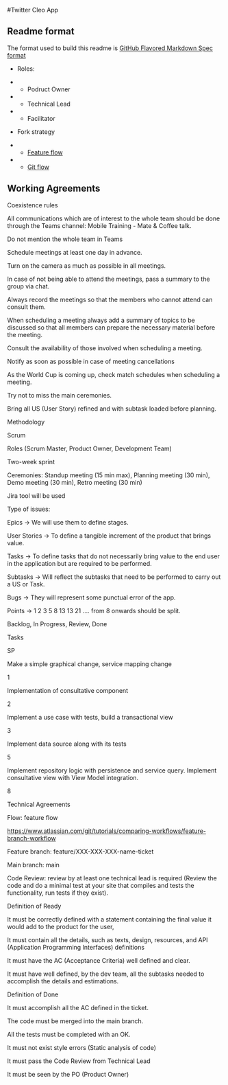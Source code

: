 #Twitter Cleo App

## Readme format

The format used to build this readme is  [GitHub Flavored Markdown Spec format](https://github.github.com/gfm/)



* Roles:
- * Podruct Owner
- * Technical Lead
- * Facilitator

* Fork strategy
- * [Feature flow](https://www.atlassian.com/git/tutorials/comparing-workflows/feature-branch-workflow)
- * [Git flow](https://www.atlassian.com/es/git/tutorials/comparing-workflows/gitflow-workflow#:~:text=Gitflow%20es%20un%20modelo%20alternativo,vez%20y%20quien%20lo%20populariz%C3%B3)


## Working Agreements 

 

Coexistence rules 

All communications which are of interest to the whole team should be done through the Teams channel: Mobile Training - Mate & Coffee talk. 

Do not mention the whole team in Teams 

Schedule meetings at least one day in advance. 

Turn on the camera as much as possible in all meetings. 

In case of not being able to attend the meetings, pass a summary to the group via chat. 

Always record the meetings so that the members who cannot attend can consult them. 

When scheduling a meeting always add a summary of topics to be discussed so that all members can prepare the necessary material before the meeting. 

Consult the availability of those involved when scheduling a meeting. 

Notify as soon as possible in case of meeting cancellations 

As the World Cup is coming up, check match schedules when scheduling a meeting. 

Try not to miss the main ceremonies. 

Bring all US (User Story) refined and with subtask loaded before planning. 

Methodology 

Scrum 

Roles (Scrum Master, Product Owner, Development Team) 

Two-week sprint 

Ceremonies: Standup meeting (15 min max), Planning meeting (30 min), Demo meeting (30 min), Retro meeting (30 min) 

Jira tool will be used 

Type of issues: 

Epics -> We will use them to define stages. 

User Stories -> To define a tangible increment of the product that brings value. 

Tasks -> To define tasks that do not necessarily bring value to the end user in the application but are required to be performed. 

Subtasks -> Will reflect the subtasks that need to be performed to carry out a US or Task. 

Bugs -> They will represent some punctual error of the app. 

Points -> 1 2 3 5 8 13 13 21 .... from 8 onwards should be split. 

Backlog, In Progress, Review, Done 

 
 

 

 

Tasks  

SP 

Make a simple graphical change, service mapping change 

1 

Implementation of consultative component 

2 

Implement a use case with tests, build a transactional view 

3 

Implement data source along with its tests 

5 

Implement repository logic with persistence and service query. Implement consultative view with View Model integration. 

 

 

8 

 

	 

Technical Agreements 

 

Flow: feature flow 

https://www.atlassian.com/git/tutorials/comparing-workflows/feature-branch-workflow 

Feature branch: feature/XXX-XXX-XXX-name-ticket 

Main branch: main 

Code Review: review by at least one technical lead is required (Review the code and do a minimal test at your site that compiles and tests the functionality, run tests if they exist). 

Definition of Ready 

It must be correctly defined with a statement containing the final value it would add to the product for the user, 

It must contain all the details, such as texts, design, resources, and API (Application Programming Interfaces) definitions 

It must have the AC (Acceptance Criteria) well defined and clear. 

It must have well defined, by the dev team, all the subtasks needed to accomplish the details and estimations. 

Definition of Done 

It must accomplish all the AC defined in the ticket. 

The code must be merged into the main branch. 

All the tests must be completed with an OK. 

It must not exist style errors (Static analysis of code) 

It must pass the Code Review from Technical Lead  

It must be seen by the PO (Product Owner) 
